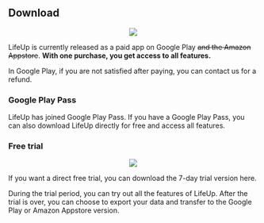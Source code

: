 ## Download

<p align="center">
  <a href="https://play.google.com/store/apps/details?id=net.sarasarasa.lifeup">
    <img src="https://img.shields.io/static/v1?labelColor=56595b&color=97db99&logo=google-play&logoColor=ffffff&label=google play&style=for-the-badge&message=get"/>
  </a>

</p>

LifeUp is currently released as a paid app on Google Play <del>and the Amazon Appstore</del>.
**With one purchase, you get access to all features.**

In Google Play, if you are not satisfied after paying, you can contact us for a refund.

### Google Play Pass

LifeUp has joined Google Play Pass. If you have a Google Play Pass, you can also download LifeUp
directly for free and access all features.

### Free trial

<p align="center">
  <a href="https://github.com/Ayagikei/LifeUp/releases">
    <img src="https://img.shields.io/static/v1?labelColor=56595b&color=a6c6ff&logo=github&logoColor=ffffff&label=free trial&style=for-the-badge&message=7 days"/>
  </a>

If you want a direct free trial, you can download the 7-day trial version here.

During the trial period, you can try out all the features of LifeUp. After the trial is over, you
can choose to export your data and transfer to the Google Play or Amazon Appstore version.